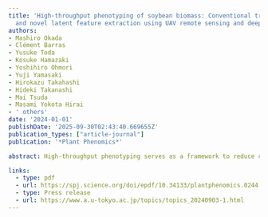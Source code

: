 ```yaml
---
title: 'High-throughput phenotyping of soybean biomass: Conventional trait estimation
  and novel latent feature extraction using UAV remote sensing and deep learning models'
authors:
- Mashiro Okada
- Clément Barras
- Yusuke Toda
- Kosuke Hamazaki
- Yoshihiro Ohmori
- Yuji Yamasaki
- Hirokazu Takahashi
- Hideki Takanashi
- Mai Tsuda
- Masami Yokota Hirai
- ' others'
date: '2024-01-01'
publishDate: '2025-09-30T02:43:40.669655Z'
publication_types: ["article-journal"]
publication: '*Plant Phenomics*'

abstract: High-throughput phenotyping serves as a framework to reduce chronological costs and accelerate breeding cycles. In this study, we developed models to estimate the phenotypes of biomass-related traits in soybean (_Glycine max_) using unmanned aerial vehicle (UAV) remote sensing and deep learning models. In 2018, a field experiment was conducted using 198 soybean germplasm accessions with known whole-genome sequences under 2 irrigation conditions: drought and control. We used a convolutional neural network (CNN) as a model to estimate the phenotypic values of 5 conventional biomass-related traits: dry weight, main stem length, numbers of nodes and branches, and plant height. We utilized manually measured phenotypes of conventional traits along with RGB images and digital surface models from UAV remote sensing to train our CNN models. The accuracy of the developed models was assessed through 10-fold cross-validation, which demonstrated their ability to accurately estimate the phenotypes of all conventional traits simultaneously. Deep learning enabled us to extract features that exhibited strong correlations with the output (i.e., phenotypes of the target traits) and accurately estimate the values of the features from the input data. We considered the extracted low-dimensional features as phenotypes in the latent space and attempted to annotate them based on the phenotypes of conventional traits. Furthermore, we validated whether these low-dimensional latent features were genetically controlled by assessing the accuracy of genomic predictions. The results revealed the potential utility of these low-dimensional latent features in actual breeding scenarios. 

links:
  - type: pdf
  - url: https://spj.science.org/doi/epdf/10.34133/plantphenomics.0244
  - type: Press release
  - url: https://www.a.u-tokyo.ac.jp/topics/topics_20240903-1.html
---
```

